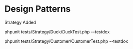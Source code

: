 # Design Patterns

Strategy Added

phpunit tests/Strategy/Duck/DuckTest.php  --testdox

phpunit tests/Strategy/Customer/CustomerTest.php --testdox

